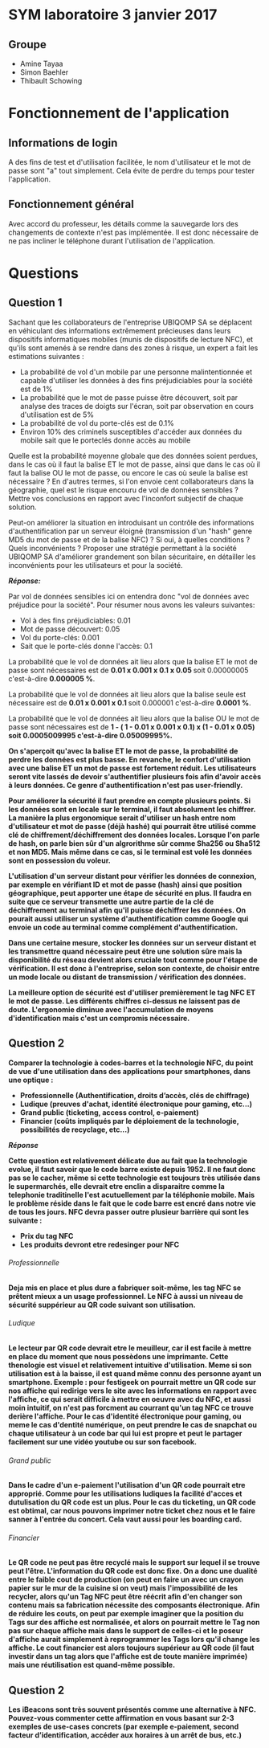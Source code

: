 # SYM laboratoire 3 janvier 2017
## Groupe
  * Amine Tayaa
  * Simon Baehler
  * Thibault Schowing


# Fonctionnement de l'application

## Informations de login
A des fins de test et d'utilisation facilitée, le nom d'utilisateur et le mot de passe sont "a" tout simplement. Cela évite de perdre du temps pour tester l'application.

## Fonctionnement général
Avec accord du professeur, les détails comme la sauvegarde lors des changements de contexte n'est pas implémentée. Il est donc nécessaire de ne pas incliner le téléphone durant l'utilisation de l'application.

# Questions
## Question 1

  Sachant que les collaborateurs de l'entreprise UBIQOMP SA se déplacent en véhiculant des informations extrêmement précieuses dans leurs dispositifs informatiques mobiles (munis de dispositifs de lecture NFC), et qu'ils sont amenés à se rendre dans des zones à risque, un expert a fait les estimations suivantes :

  * La probabilité de vol d'un mobile par une personne malintentionnée et capable d'utiliser les données à des fins préjudiciables pour la société est de 1%
  * La probabilité que le mot de passe puisse être découvert, soit par analyse des traces de doigts sur l'écran, soit par observation en cours d'utilisation est de 5%
  * La probabilité de vol du porte-clés est de 0.1%
  * Environ 10% des criminels susceptibles d'accéder aux données du mobile sait que le porteclés donne accès au mobile


  Quelle est la probabilité moyenne globale que des données soient perdues, dans le cas où il faut la balise ET le mot de passe, ainsi que dans le cas où il faut la balise OU le mot de passe, ou encore le cas où seule la balise est nécessaire ? En d'autres termes, si l'on envoie cent collaborateurs dans la géographie, quel est le risque encouru de vol de données sensibles ? Mettre vos conclusions en rapport avec l'inconfort subjectif de chaque solution.

  Peut-on améliorer la situation en introduisant un contrôle des informations d'authentification par un serveur éloigné (transmission d'un "hash" genre MD5 du mot de passe et de la balise NFC) ? Si oui, à quelles conditions ? Quels inconvénients ? Proposer une stratégie permettant à la société UBIQOMP SA d'améliorer grandement son bilan sécuritaire, en détailler les inconvénients pour les utilisateurs et pour la société.

_**Réponse:**_

Par vol de données sensibles ici on entendra donc "vol de données avec préjudice pour la société". Pour résumer nous avons les valeurs suivantes:

* Vol à des fins préjudiciables: 0.01
* Mot de passe découvert: 0.05
* Vol du porte-clés: 0.001
* Sait que le porte-clés donne l'accès: 0.1

La probabilité que le vol de données ait lieu alors que la balise ET le mot de passe sont nécessaires est de <strong>0.01 x 0.001 x 0.1 x 0.05 </strong> soit 0.00000005 c'est-à-dire **0.000005 %**.

La probabilité que le vol de données ait lieu alors que la balise seule est nécessaire est de <strong>0.01 x 0.001 x 0.1 </strong> soit 0.000001 c'est-à-dire **0.0001 %**.

La probabilité que le vol de données ait lieu alors que la balise OU le mot de passe sont nécessaires est de <strong> 1 - ( 1 - 0.01 x 0.001 x 0.1) x (1 - 0.01 x 0.05) soit 0.0005009995 c'est-à-dire **0.05009995%**.

On s'aperçoit qu'avec la balise ET le mot de passe, la probabilité de perdre les données est plus basse. En revanche, le confort d'utilisation avec une balise ET un mot de passe est fortement réduit. Les utilisateurs seront vite lassés de devoir s'authentifier plusieurs fois afin d'avoir accès à leurs données. Ce genre d'authentification n'est pas user-friendly.

Pour améliorer la sécurité il faut prendre en compte plusieurs points. Si les données sont en locale sur le terminal, il faut absolument les chiffrer. La manière la plus ergonomique serait d'utiliser un hash entre nom d'utilisateur et mot de passe (déjà hashé) qui pourrait être utilisé comme clé de chiffrement/déchiffrement des données locales. Lorsque l'on parle de hash, on parle bien sûr d'un algrorithme sûr comme Sha256 ou Sha512 et non MD5. Mais même dans ce cas, si le terminal est volé les données sont en possession du voleur.

L'utilisation d'un serveur distant pour vérifier les données de connexion, par exemple en vérifiant ID et mot de passe (hash) ainsi que position géographique, peut apporter une étape de sécurité en plus. Il faudra en suite que ce serveur transmette une autre partie de la clé de déchiffrement au terminal afin qu'il puisse déchiffrer les données. On pourait aussi utiliser un système d'authentification comme Google qui envoie un code au terminal comme complément d'authentification.

Dans une certaine mesure, stocker les données sur un serveur distant et les transmettre quand nécessaire peut être une solution sûre mais la disponibilité du réseau devient alors cruciale tout comme pour l'étape de vérification. Il est donc à l'entreprise, selon son contexte, de choisir entre un mode locale ou distant de transmission / vérification des données.  

La meilleure option de sécurité est d'utiliser premièrement le tag NFC ET le mot de passe. Les différents chiffres ci-dessus ne laissent pas de doute. L'ergonomie diminue avec l'accumulation de moyens d'identification mais c'est un compromis nécessaire.  

## Question 2


Comparer la technologie à codes-barres et la technologie NFC, du point de vue d'une utilisation dans
des applications pour smartphones, dans une optique :
* <strong>Professionnelle (Authentification, droits d’accès, clés de chiffrage)
* <strong>Ludique (preuves d'achat, identité électronique pour gaming, etc...)
* <strong>Grand public (ticketing, access control, e-paiement)
* <strong>Financier (coûts impliqués par le déploiement de la technologie, possibilités de recyclage,
etc...)

_**Réponse**_

Cette question est relativement délicate due au fait que la technologie evolue, il faut savoir que le code barre existe depuis 1952. Il ne faut donc pas se le cacher, même si cette technologie est toujours très utilisée dans le supermarchés, elle devrait etre enclin a disparaitre comme la telephonie traditinelle l'est acutuellement par la téléphonie mobile. Mais le problème réside dans le fait que le code barre est encré dans notre vie de tous les jours. NFC devra passer outre plusieur barrière qui sont les suivante :
* Prix du tag NFC
* Les produits devront etre redesinger pour NFC


###### Professionnelle
Deja mis en place et plus dure a fabriquer soit-même, les tag NFC se prêtent mieux a un usage professionnel. Le NFC à aussi un niveau de sécurité suppérieur au QR code suivant son utilisation.

###### Ludique
Le lecteur par QR code devrait etre le meuilleur, car il est facile à mettre en place du moment que nous possèdons une imprimante. Cette thenologie est visuel et relativement intuitive d'utilisation. Meme si son utilisation est à la baisse, il est quand même connu des personne ayant un smartphone.
Exemple : pour festigeek on pourrait mettre un QR code sur nos affiche qui redirige vers le site avec les informations en rapport avec l'affiche, ce qui serait difficile à mettre en oeuvre avec du NFC, et aussi moin intuitif, on n'est pas forcment au courrant qu'un tag NFC ce trouve derière l'affiche. Pour le cas d'identité électronique pour gaming, ou meme le cas d'dentité numérique, on peut prendre le cas de snapchat ou chaque utilisateur à un code bar qui lui est propre et peut le partager facilement sur une vidéo youtube ou sur son facebook.

###### Grand public
Dans le cadre d'un e-paiement l'utilisation d'un QR code pourrait etre approprié. Comme pour les utilisations ludiques la facilité d'acces et dutulisation du QR code est un plus. Pour le cas du ticketing, un QR code est obtimal, car  nous pouvons imprimer notre ticket chez nous et le faire sanner à l'entrée du concert. Cela vaut aussi pour les boarding card.

###### Financier
Le QR code ne peut pas être recyclé mais le support sur lequel il se trouve peut l'être. L'information du QR code est donc fixe. On a donc une dualité entre le faible cout de production (on peut en faire un avec un crayon papier sur le mur de la cuisine si on veut) mais l'impossibilité de les recycler, alors qu'un Tag NFC peut être réécrit afin d'en changer son contenu mais sa fabrication nécessite des composants électronique. Afin de réduire les couts, on peut par exemple imaginer que la position du Tags sur des affiche est normalisée, et alors on pourrait mettre le Tag non pas sur chaque affiche mais dans le support de celles-ci et le poseur d'affiche aurait simplement à reprogrammer les Tags lors qu'il change les affiche. Le cout financier est alors toujours supérieur au QR code (il faut investir dans un tag alors que l'affiche est de toute manière imprimée) mais une réutilisation est quand-même possible.


## Question 2
<strong>Les iBeacons sont très souvent présentés comme une alternative à NFC. Pouvez-vous commenter cette
affirmation en vous basant sur 2-3 exemples de use-cases concrets (par exemple e-paiement, second
facteur d’identification, accéder aux horaires à un arrêt de bus, etc.)</strong>
